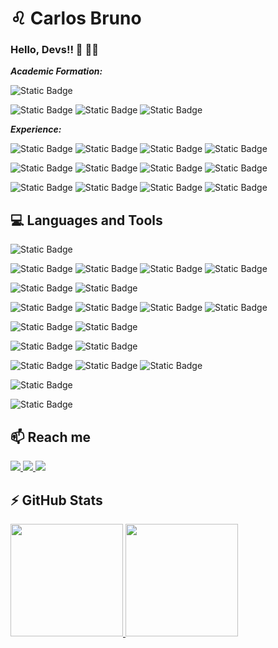 # ♌ Carlos Bruno

### Hello, Devs!! 👋 👨‍💻

***Academic Formation:***

![Static Badge](https://img.shields.io/badge/UFAM-Computer_Engineer-20B2AA?style=social)

![Static Badge](https://img.shields.io/badge/UFGRS-Master's_Degree_In_Computer_Science-4169E1?style=social)
![Static Badge](https://img.shields.io/badge/DIGITAL_IMAGE_PROCESSING-8B4513)
![Static Badge](https://img.shields.io/badge/COMPUTER_VISION-D2691E)

***Experience:***

![Static Badge](https://img.shields.io/badge/System_Analyst-2-3CB371?style=social)
![Static Badge](https://img.shields.io/badge/Computational_Photography-HDR%2C_Night_Vision_%26_Bokeh_(Portrait)-DCDCDC)
![Static Badge](https://img.shields.io/badge/DIGITAL_IMAGE_PROCESSING-COMPUTER_VISION-D2691E)
![Static Badge](https://img.shields.io/badge/Camera_App-IQ-B0E0E6)

![Static Badge](https://img.shields.io/badge/Impact_Lab-1-3CB371?style=social)
![Static Badge](https://img.shields.io/badge/R%26D-00CED1)
![Static Badge](https://img.shields.io/badge/Computational_Photography-HDR_%26_Night_Vision-DCDCDC)
![Static Badge](https://img.shields.io/badge/Courses_%26_Training-191970)

![Static Badge](https://img.shields.io/badge/Professor-7-3CB371?style=social)
![Static Badge](https://img.shields.io/badge/Information_Technology_--_IT-1E90FF)
![Static Badge](https://img.shields.io/badge/Engineering-4682B4)
![Static Badge](https://img.shields.io/badge/Mathematics-B0C4DE)


## 💻 Languages and Tools 
![Static Badge](https://img.shields.io/badge/Haskell-6A5ACD?logo=haskell)

![Static Badge](https://img.shields.io/badge/C-708090?logo=c)
![Static Badge](https://img.shields.io/badge/C%2B%2B-4682B4?logo=cplusplus)
![Static Badge](https://img.shields.io/badge/OpenCV-5F9EA0?logo=opencv)
![Static Badge](https://img.shields.io/badge/Visual_Studio-483D8B?logo=visualstudio)

![Static Badge](https://img.shields.io/badge/PYTHON-FFDEAD?logo=python)
![Static Badge](https://img.shields.io/badge/PyCharm-FFD700?logo=pycharm)

![Static Badge](https://img.shields.io/badge/Android-E0FFFF?logo=android)
![Static Badge](https://img.shields.io/badge/Android_Studio-191970?logo=androidstudio)
![Static Badge](https://img.shields.io/badge/DART-87CEFA?logo=dart)
![Static Badge](https://img.shields.io/badge/FLUTTER-00BFFF?logo=flutter)

![Static Badge](https://img.shields.io/badge/Eclipse_IDE-4B0082?logo=eclipseide)
![Static Badge](https://img.shields.io/badge/Netbeans_IDE-6B8E23?logo=apachenetbeanside)

![Static Badge](https://img.shields.io/badge/git-DEB887?logo=git)
![Static Badge](https://img.shields.io/badge/GitHub-4F4F4F?logo=github)

![Static Badge](https://img.shields.io/badge/Windows-1E90FF?logo=windows)
![Static Badge](https://img.shields.io/badge/Linux-1C1C1C?logo=linux)
![Static Badge](https://img.shields.io/badge/Ubuntu-F4A460?logo=ubuntu)

![Static Badge](https://img.shields.io/badge/SQLite-6495ED?logo=sqlite)

![Static Badge](https://img.shields.io/badge/SketchUp-4682B4?logo=sketchup)

## 📫 Reach me
<div>
<a href = "mailto:carlosbrunocb@gmail.com">
  <img loading="lazy" src="https://img.shields.io/badge/Gmail-D14836?style=for-the-badge&logo=gmail&logoColor=white" target="_blank">
</a>
<a href="https://instagram.com/carlosbrunocb" target="_blank">
  <img loading="lazy" src="https://img.shields.io/badge/Instagram-BA55D3?style=for-the-badge&logo=instagram&logoColor=white" target="_blank">
</a>
<a href="https://www.linkedin.com/in/carlosbruno-lopes" target="_blank">
  <img loading="lazy" src="https://img.shields.io/badge/LinkedIn-%230077B5?style=for-the-badge&logo=linkedin&logoColor=white" target="_blank">
</a>   
</div>

## ⚡ GitHub Stats
<div>
  
<a href="https://github.com/carlosbrunocb">
<img loading="lazy" height="180em" src="https://github-readme-stats.vercel.app/api?username=carlosbrunocb&show_icons=true&theme=dracula&include_all_commits=true&count_private=true"/>
<img loading="lazy" height="180em" src="https://github-readme-stats.vercel.app/api/top-langs/?username=carlosbrunocb&layout=compact&langs_count=7&theme=dracula"/>

</div>

















<!-- ![carteira-de-identidade](https://github.com/carlosbrunocb/carlosbrunocb/assets/54155580/379f8889-00ed-4fbb-8bea-1366e55088fa)
-->


<!--
**carlosbrunocb/carlosbrunocb** is a ✨ _special_ ✨ repository because its `README.md` (this file) appears on your GitHub profile.

Here are some ideas to get you started:

- 🔭 I’m currently working on ...
- 🌱 I’m currently learning ...
- 👯 I’m looking to collaborate on ...
- 🤔 I’m looking for help with ...
- 💬 Ask me about ...
- 📫 How to reach me: ...
- 😄 Pronouns: ...
- ⚡ Fun fact: ...
-->
